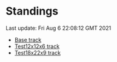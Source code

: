 # Standings

Last update: Fri Aug  6 22:08:12 GMT 2021

* [Base track](comps/Base/2021-08-06/standings.md)
* [Test12x12x6 track](comps/Test12x12x6/2021-08-06/standings.md)
* [Test18x22x9 track](comps/Test18x22x9/2021-08-06/standings.md)
